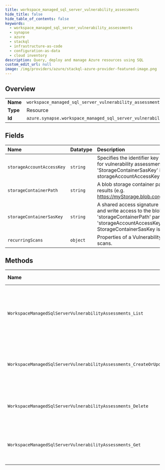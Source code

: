 ```yaml
---
title: workspace_managed_sql_server_vulnerability_assessments
hide_title: false
hide_table_of_contents: false
keywords:
  - workspace_managed_sql_server_vulnerability_assessments
  - synapse
  - azure    
  - stackql
  - infrastructure-as-code
  - configuration-as-data
  - cloud inventory
description: Query, deploy and manage Azure resources using SQL
custom_edit_url: null
image: /img/providers/azure/stackql-azure-provider-featured-image.png
---
```

  
    

## Overview
<table><tbody>
<tr><td><b>Name</b></td><td><code>workspace_managed_sql_server_vulnerability_assessments</code></td></tr>
<tr><td><b>Type</b></td><td>Resource</td></tr>
<tr><td><b>Id</b></td><td><code>azure.synapse.workspace_managed_sql_server_vulnerability_assessments</code></td></tr>
</tbody></table>

## Fields
| Name | Datatype | Description |
|:-----|:---------|:------------|
| `storageAccountAccessKey` | `string` | Specifies the identifier key of the storage account for vulnerability assessment scan results. If 'StorageContainerSasKey' isn't specified, storageAccountAccessKey is required. |
| `storageContainerPath` | `string` | A blob storage container path to hold the scan results (e.g. https://myStorage.blob.core.windows.net/VaScans/). |
| `storageContainerSasKey` | `string` | A shared access signature (SAS Key) that has read and write access to the blob container specified in 'storageContainerPath' parameter. If 'storageAccountAccessKey' isn't specified, StorageContainerSasKey is required. |
| `recurringScans` | `object` | Properties of a Vulnerability Assessment recurring scans. |
## Methods
| Name | Accessible by | Required Params | Description |
|:-----|:--------------|:----------------|:------------|
| `WorkspaceManagedSqlServerVulnerabilityAssessments_List` | `SELECT` | `resourceGroupName, subscriptionId, workspaceName` | Lists the vulnerability assessment policies associated with a workspace managed sql server. |
| `WorkspaceManagedSqlServerVulnerabilityAssessments_CreateOrUpdate` | `INSERT` | `resourceGroupName, subscriptionId, vulnerabilityAssessmentName, workspaceName` | Create or Update workspace managed sql server's vulnerability assessment. |
| `WorkspaceManagedSqlServerVulnerabilityAssessments_Delete` | `DELETE` | `resourceGroupName, subscriptionId, vulnerabilityAssessmentName, workspaceName` | Remove workspace managed sql server's vulnerability assessment. |
| `WorkspaceManagedSqlServerVulnerabilityAssessments_Get` | `EXEC` | `resourceGroupName, subscriptionId, vulnerabilityAssessmentName, workspaceName` | Get workspace managed sql server's vulnerability assessment. |
